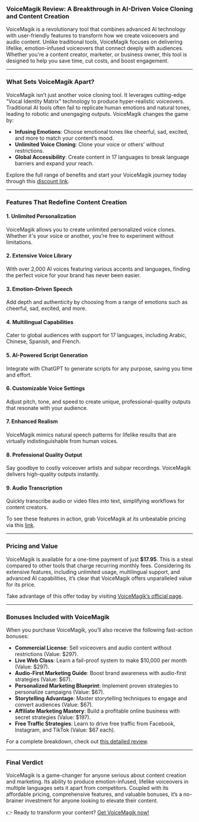 ### VoiceMagik Review: A Breakthrough in AI-Driven Voice Cloning and Content Creation

VoiceMagik is a revolutionary tool that combines advanced AI technology with user-friendly features to transform how we create voiceovers and audio content. Unlike traditional tools, VoiceMagik focuses on delivering lifelike, emotion-infused voiceovers that connect deeply with audiences. Whether you're a content creator, marketer, or business owner, this tool is designed to help you save time, cut costs, and boost engagement.

---

### What Sets VoiceMagik Apart?
VoiceMagik isn’t just another voice cloning tool. It leverages cutting-edge "Vocal Identity Matrix" technology to produce hyper-realistic voiceovers. Traditional AI tools often fail to replicate human emotions and natural tones, leading to robotic and unengaging outputs. VoiceMagik changes the game by:

- **Infusing Emotions**: Choose emotional tones like cheerful, sad, excited, and more to match your content’s mood.
- **Unlimited Voice Cloning**: Clone your voice or others’ without restrictions.
- **Global Accessibility**: Create content in 17 languages to break language barriers and expand your reach.

Explore the full range of benefits and start your VoiceMagik journey today through this [discount link](https://warriorplus.com/o2/a/ggv5hdp/0).

---

### Features That Redefine Content Creation
#### 1. **Unlimited Personalization**
VoiceMagik allows you to create unlimited personalized voice clones. Whether it's your voice or another, you’re free to experiment without limitations.

#### 2. **Extensive Voice Library**
With over 2,000 AI voices featuring various accents and languages, finding the perfect voice for your brand has never been easier.

#### 3. **Emotion-Driven Speech**
Add depth and authenticity by choosing from a range of emotions such as cheerful, sad, excited, and more.

#### 4. **Multilingual Capabilities**
Cater to global audiences with support for 17 languages, including Arabic, Chinese, Spanish, and French.

#### 5. **AI-Powered Script Generation**
Integrate with ChatGPT to generate scripts for any purpose, saving you time and effort.

#### 6. **Customizable Voice Settings**
Adjust pitch, tone, and speed to create unique, professional-quality outputs that resonate with your audience.

#### 7. **Enhanced Realism**
VoiceMagik mimics natural speech patterns for lifelike results that are virtually indistinguishable from human voices.

#### 8. **Professional Quality Output**
Say goodbye to costly voiceover artists and subpar recordings. VoiceMagik delivers high-quality outputs instantly.

#### 9. **Audio Transcription**
Quickly transcribe audio or video files into text, simplifying workflows for content creators.

To see these features in action, grab VoiceMagik at its unbeatable pricing via this [link](https://warriorplus.com/o2/a/ggv5hdp/0).

---

### Pricing and Value
VoiceMagik is available for a one-time payment of just **$17.95**. This is a steal compared to other tools that charge recurring monthly fees. Considering its extensive features, including unlimited usage, multilingual support, and advanced AI capabilities, it’s clear that VoiceMagik offers unparalleled value for its price.

Take advantage of this offer today by visiting [VoiceMagik’s official page](https://warriorplus.com/o2/a/ggv5hdp/0).

---

### Bonuses Included with VoiceMagik
When you purchase VoiceMagik, you’ll also receive the following fast-action bonuses:

- **Commercial License**: Sell voiceovers and audio content without restrictions (Value: $297).
- **Live Web Class**: Learn a fail-proof system to make $10,000 per month (Value: $297).
- **Audio-First Marketing Guide**: Boost brand awareness with audio-first strategies (Value: $67).
- **Personalized Marketing Blueprint**: Implement proven strategies to personalize campaigns (Value: $67).
- **Storytelling Advantage**: Master storytelling techniques to engage and convert audiences (Value: $67).
- **Affiliate Marketing Mastery**: Build a profitable online business with secret strategies (Value: $197).
- **Free Traffic Strategies**: Learn to drive free traffic from Facebook, Instagram, and TikTok (Value: $67 each).

For a complete breakdown, check out [this detailed review](https://alphatechreview.com/voice-magik-review/).

---

### Final Verdict
VoiceMagik is a game-changer for anyone serious about content creation and marketing. Its ability to produce emotion-infused, lifelike voiceovers in multiple languages sets it apart from competitors. Coupled with its affordable pricing, comprehensive features, and valuable bonuses, it’s a no-brainer investment for anyone looking to elevate their content.

👉 Ready to transform your content? [Get VoiceMagik now!](https://warriorplus.com/o2/a/ggv5hdp/0)
